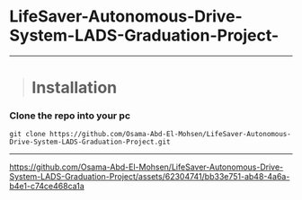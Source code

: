 ﻿# LifeSaver-Autonomous-Drive-System-LADS-Graduation-Project-
---------
># Installation

### Clone the repo into your pc
    git clone https://github.com/Osama-Abd-El-Mohsen/LifeSaver-Autonomous-Drive-System-LADS-Graduation-Project.git




---------



https://github.com/Osama-Abd-El-Mohsen/LifeSaver-Autonomous-Drive-System-LADS-Graduation-Project/assets/62304741/bb33e751-ab48-4a6a-b4e1-c74ce468ca1a

